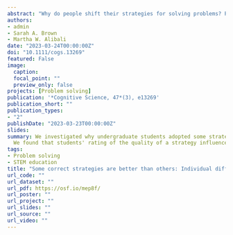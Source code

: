 ```yaml
---
abstract: "Why do people shift their strategies for solving problems? Past work has focused on the roles of contextual and individual factors in explaining whether people adopt new strategies when they are exposed to them. In this study, we examined a factor not considered in prior work: people's evaluations of the strategies themselves. We presented undergraduate participants from a moderately selective university (N = 252; 64.8% women, 65.6% White, 67.6% who had taken calculus) with two strategies for solving algebraic word problems and asked them to rate these strategies and their own strategy on a variety of dimensions. Participants’ ratings loaded onto two factors, which we label quality and difficulty. Participants’ initial evaluations of the quality of the strategies were associated with whether they used the strategies at posttest, and this effect held even when controlling for individual and contextual factors. However, people's evaluations of the difficulty of the strategies were not consistently associated with their later adoption of those strategies. We also examined individual and contextual predictors of strategy ratings and strategy adoption. Participants’ need for cognition and their spatial visualization ability were associated with their strategy evaluations, and the framing of the story problems was associated with their strategy adoption. The findings highlight that strategy adoption depends on multiple interacting factors, and that to understand strategy change, it is critical to examine how people evaluate strategies."
authors:
- admin
- Sarah A. Brown
- Martha W. Alibali
date: "2023-03-24T00:00:00Z"
doi: "10.1111/cogs.13269"
featured: False
image:
  caption: 
  focal_point: ""
  preview_only: false
projects: [Problem solving]
publication: '*Cognitive Science, 47*(3), e13269'
publication_short: ""
publication_types:
- "2"
publishDate: "2023-03-23T00:00:00Z"
slides: 
summary: We investigated why undergraduate students adopted some strategies and not others.
  We found that students' rating of the quality of a strategy influenced their adoption, but their ratings of how complex a strategy is did not.
tags:
- Problem solving
- STEM education
title: "Some correct strategies are better than others: Individual differences in strategy evaluations influence strategy adoption"
url_code: ""
url_dataset: ""
url_pdf: https://osf.io/mep8f/
url_poster: ""
url_project: ""
url_slides: ""
url_source: ""
url_video: ""
---
```

